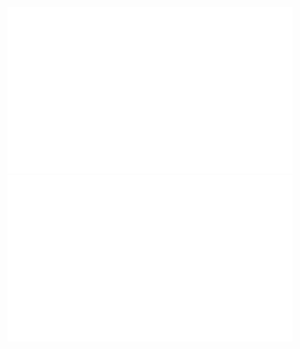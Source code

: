 ![](https://github.com/tofpu/github-stats/blob/master/generated/overview.svg)
![](https://github.com/tofpu/github-stats/blob/master/generated/languages.svg)

